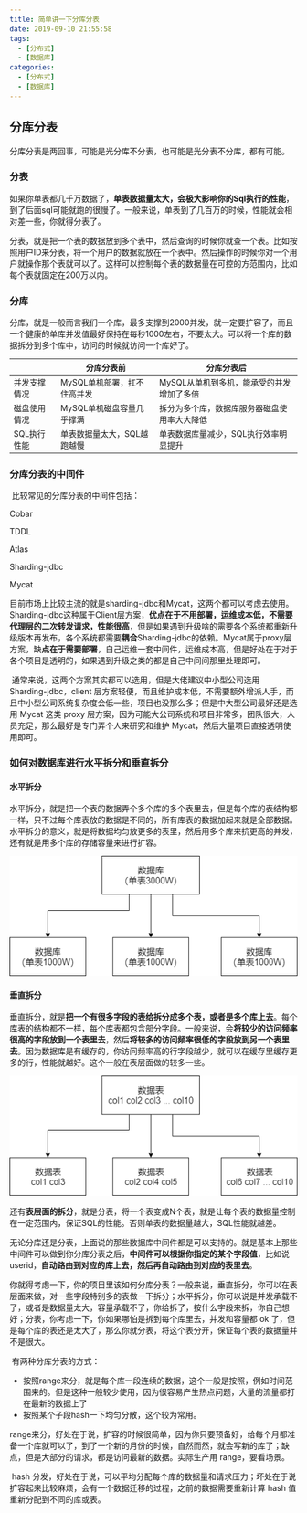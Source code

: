 ```yaml
---
title: 简单讲一下分库分表
date: 2019-09-10 21:55:58
tags:
  - [分布式]
  - [数据库]
categories:
  - [分布式]
  - [数据库]
---
```


## 分库分表

​		分库分表是两回事，可能是光分库不分表，也可能是光分表不分库，都有可能。

### 分表

​		如果你单表都几千万数据了，**单表数据量太大，会极大影响你的Sql执行的性能**，到了后面sql可能就跑的很慢了。一般来说，单表到了几百万的时候，性能就会相对差一些，你就得分表了。

​		分表，就是把一个表的数据放到多个表中，然后查询的时候你就查一个表。比如按照用户ID来分表，将一个用户的数据就放在一个表中。然后操作的时候你对一个用户就操作那个表就可以了。这样可以控制每个表的数据量在可控的方范围内，比如每个表就固定在200万以内。

### 分库

​		分库，就是一般而言我们一个库，最多支撑到2000并发，就一定要扩容了，而且一个健康的单库并发值最好保持在每秒1000左右，不要太大。可以将一个库的数据拆分到多个库中，访问的时候就访问一个库好了。

|              | 分库分表前                  | 分库分表后                                   |
| ------------ | --------------------------- | -------------------------------------------- |
| 并发支撑情况 | MySQL单机部署，扛不住高并发 | MySQL从单机到多机，能承受的并发增加了多倍    |
| 磁盘使用情况 | MySQL单机磁盘容量几乎撑满   | 拆分为多个库，数据库服务器磁盘使用率大大降低 |
| SQL执行性能  | 单表数据量太大，SQL越跑越慢 | 单表数据库量减少，SQL执行效率明显提升        |

### 分库分表的中间件

​		比较常见的分库分表的中间件包括：

Cobar

TDDL

Atlas

Sharding-jdbc

Mycat

​        目前市场上比较主流的就是sharding-jdbc和Mycat，这两个都可以考虑去使用。Sharding-jdbc这种属于Client层方案，**优点在于不用部署，运维成本低，不需要代理层的二次转发请求，性能很高**，但是如果遇到升级啥的需要各个系统都重新升级版本再发布，各个系统都需要**耦合**Sharding-jdbc的依赖。Mycat属于proxy层方案，缺**点在于需要部署**，自己运维一套中间件，运维成本高，但是好处在于对于各个项目是透明的，如果遇到升级之类的都是自己中间间那里处理即可。

​		通常来说，这两个方案其实都可以选用，但是大佬建议中小型公司选用 Sharding-jdbc，client 层方案轻便，而且维护成本低，不需要额外增派人手，而且中小型公司系统复杂度会低一些，项目也没那么多；但是中大型公司最好还是选用 Mycat 这类 proxy 层方案，因为可能大公司系统和项目非常多，团队很大，人员充足，那么最好是专门弄个人来研究和维护 Mycat，然后大量项目直接透明使用即可。

### 如何对数据库进行水平拆分和垂直拆分

#### 水平拆分

​		水平拆分，就是把一个表的数据弄个多个库的多个表里去，但是每个库的表结构都一样，只不过每个库表放的数据是不同的，所有库表的数据加起来就是全部数据。水平拆分的意义，就是将数据均匀放更多的表里，然后用多个库来抗更高的并发，还有就是用多个库的存储容量来进行扩容。

![水平拆分](简单讲一下分库分表/水平拆分.png)

#### 垂直拆分

​		垂直拆分，就是**把一个有很多字段的表给拆分成多个表，或者是多个库上去**。每个库表的结构都不一样，每个库表都包含部分字段。一般来说，会**将较少的访问频率很高的字段放到一个表里去**，然后**将较多的访问频率很低的字段放到另一个表里去**。因为数据库是有缓存的，你访问频率高的行字段越少，就可以在缓存里缓存更多的行，性能就越好。这个一般在表层面做的较多一些。

![垂直拆分](简单讲一下分库分表/垂直拆分.png)

​		还有**表层面的拆分**，就是分表，将一个表变成N个表，就是让每个表的数据量控制在一定范围内，保证SQL的性能。否则单表的数据量越大，SQL性能就越差。

​		无论分库还是分表，上面说的那些数据库中间件都是可以支持的。就是基本上那些中间件可以做到你分库分表之后，**中间件可以根据你指定的某个字段值**，比如说 userid，**自动路由到对应的库上去，然后再自动路由到对应的表里去**。

​		你就得考虑一下，你的项目里该如何分库分表？一般来说，垂直拆分，你可以在表层面来做，对一些字段特别多的表做一下拆分；水平拆分，你可以说是并发承载不了，或者是数据量太大，容量承载不了，你给拆了，按什么字段来拆，你自己想好；分表，你考虑一下，你如果哪怕是拆到每个库里去，并发和容量都 ok 了，但是每个库的表还是太大了，那么你就分表，将这个表分开，保证每个表的数据量并不是很大。

​		有两种分库分表的方式：

- 按照range来分，就是每个库一段连续的数据，这个一般是按照，例如时间范围来的。但是这种一般较少使用，因为很容易产生热点问题，大量的流量都打在最新的数据上了
- 按照某个子段hash一下均匀分散，这个较为常用。

​        range来分，好处在于说，扩容的时候很简单，因为你只要预备好，给每个月都准备一个库就可以了，到了一个新的月份的时候，自然而然，就会写新的库了；缺点，但是大部分的请求，都是访问最新的数据。实际生产用 range，要看场景。

​		hash 分发，好处在于说，可以平均分配每个库的数据量和请求压力；坏处在于说扩容起来比较麻烦，会有一个数据迁移的过程，之前的数据需要重新计算 hash 值重新分配到不同的库或表。